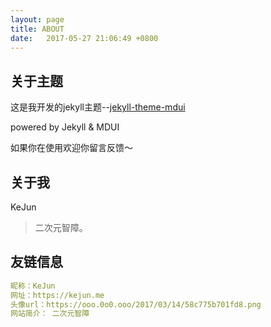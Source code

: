 ```yaml
---
layout: page
title: ABOUT
date:   2017-05-27 21:06:49 +0800
---
```


## 关于主题

这是我开发的jekyll主题--[jekyll-theme-mdui](https://github.com/KeJunMao/jekyll-theme-mdui)

powered by Jekyll & MDUI

如果你在使用欢迎你留言反馈～

## 关于我

KeJun
> 二次元智障。

## 友链信息

```yml
昵称：KeJun
网址：https://kejun.me
头像url：https://ooo.0o0.ooo/2017/03/14/58c775b701fd8.png
网站简介： 二次元智障
```